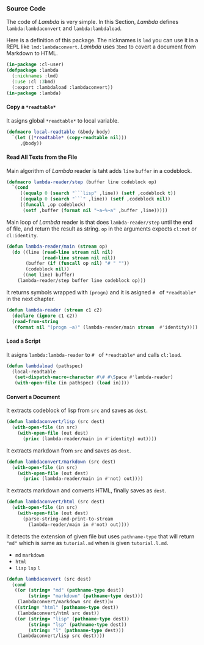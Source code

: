 ### Source Code

The code of *Lambda* is very simple.
In this Section, *Lambda* defines `lambda:lambdaconvert` and
`lambda:lambdaload`.

Here is a definition of this package. The nicknames is `lmd` you can use it
in a REPL like `lmd:lambdaconvert`. *Lambda* uses `3bmd` to covert a document
from Markdown to HTML.

```lisp
(in-package :cl-user)
(defpackage :lambda
  (:nicknames :lmd)
  (:use :cl :3bmd)
  (:export :lambdaload :lambdaconvert))
(in-package :lambda)
```

#### Copy a `*readtable*`

It asigns global `*readtable*` to local variable.

```lisp
(defmacro local-readtable (&body body)
  `(let ((*readtable* (copy-readtable nil)))
     ,@body))
```

#### Read All Texts from the File

Main algorithm of *Lambda* reader is taht adds `line` `buffer` in a codeblock.

```lisp
(defmacro lambda-reader/step (buffer line codeblock op)
  `(cond
     ((equalp 0 (search "```lisp" ,line)) (setf ,codeblock t))
     ((equalp 0 (search "```" ,line)) (setf ,codeblock nil))
     ((funcall ,op codeblock)
      (setf ,buffer (format nil "~a~%~a" ,buffer ,line)))))
```

Main loop of *Lambda* reader is that does `lambda-reader/step` until the end of
file, and return the result as string. `op` in the arguments expects `cl:not`
or `cl:identity`.

```lisp
(defun lambda-reader/main (stream op)
  (do ((line (read-line stream nil nil)
             (read-line stream nil nil))
       (buffer (if (funcall op nil) "# " ""))
       (codeblock nil))
      ((not line) buffer)
    (lambda-reader/step buffer line codeblock op)))
```

It returns symbols wrapped with `(progn)` and it is asigned `# ` of
`*readtable*` in the next chapter.

```lisp
(defun lambda-reader (stream c1 c2)
  (declare (ignore c1 c2))
  (read-from-string
   (format nil "(progn ~a)" (lambda-reader/main stream  #'identity))))
```

#### Load a Script

It asigns `lambda:lambda-reader` to `# ` of `*readtable*` and calls `cl:load`.

```lisp
(defun lambdaload (pathspec)
  (local-readtable
   (set-dispatch-macro-character #\# #\Space #'lambda-reader)
   (with-open-file (in pathspec) (load in))))
```

#### Convert a Document

It extracts codeblock of lisp from `src` and saves as `dest`.

```lisp
(defun lambdaconvert/lisp (src dest)
  (with-open-file (in src)
    (with-open-file (out dest)
      (princ (lambda-reader/main in #'identity) out))))
```

It extracts markdown from `src` and saves as `dest`.

```lisp
(defun lambdaconvert/markdown (src dest)
  (with-open-file (in src)
    (with-open-file (out dest)
      (princ (lambda-reader/main in #'not) out))))
```

It extracts markdown and converts HTML, finally saves as `dest`.

```lisp
(defun lambdaconvert/html (src dest)
  (with-open-file (in src)
    (with-open-file (out dest)
      (parse-string-and-print-to-stream
        (lambda-reader/main in #'not) out))))
```

It detects the extension of given file but uses `pathname-type` that
will return `"md"` which is same as `tutorial.md` when is given
`tutorial.l.md`.

- `md` `markdown`
- `html`
- `lisp` `lsp` `l`

```lisp
(defun lambdaconvert (src dest)
  (cond
   ((or (string= "md" (pathname-type dest))
        (string= "markdown" (pathname-type dest)))
    (lambdaconvert/markdown src dest))w
   ((string= "html" (pathname-type dest))
    (lambdaconvert/html src dest))
   ((or (string= "lisp" (pathname-type dest))
        (string= "lsp" (pathname-type dest))
        (string= "l" (pathname-type dest)))
    (lambdaconvert/lisp src dest))))
```

